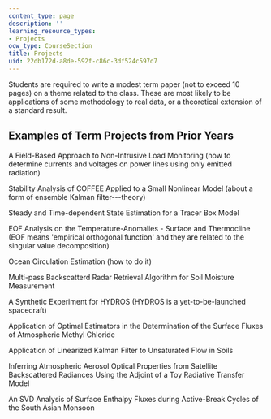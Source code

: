 ```yaml
---
content_type: page
description: ''
learning_resource_types:
- Projects
ocw_type: CourseSection
title: Projects
uid: 22db172d-a8de-592f-c86c-3df524c597d7
---
```


Students are required to write a modest term paper (not to exceed 10 pages) on a theme related to the class. These are most likely to be applications of some methodology to real data, or a theoretical extension of a standard result.

Examples of Term Projects from Prior Years
------------------------------------------

A Field-Based Approach to Non-Intrusive Load Monitoring (how to determine currents and voltages on power lines using only emitted radiation)

Stability Analysis of COFFEE Applied to a Small Nonlinear Model (about a form of ensemble Kalman filter---theory)

Steady and Time-dependent State Estimation for a Tracer Box Model

EOF Analysis on the Temperature-Anomalies - Surface and Thermocline (EOF means 'empirical orthogonal function' and they are related to the singular value decomposition)

Ocean Circulation Estimation (how to do it)

Multi-pass Backscatterd Radar Retrieval Algorithm for Soil Moisture Measurement

A Synthetic Experiment for HYDROS (HYDROS is a yet-to-be-launched spacecraft)

Application of Optimal Estimators in the Determination of the Surface Fluxes of Atmospheric Methyl Chloride

Application of Linearized Kalman Filter to Unsaturated Flow in Soils

Inferring Atmospheric Aerosol Optical Properties from Satellite Backscattered Radiances Using the Adjoint of a Toy Radiative Transfer Model

An SVD Analysis of Surface Enthalpy Fluxes during Active-Break Cycles of the South Asian Monsoon